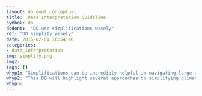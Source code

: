 ```yaml
---
layout: do_dont_conceptual
title:  Data Interpretation Guideline
symbol: do
dodont:  "DO use simplifications wisely"
ref: "DO simplify wisely" 
date: 2015-02-01 16:54:46
categories:
- data_interpretation
img: simplify.png
img2: 
tags: []
whyp1: "Simplifications can be incredibly helpful in navigating large amounts of information and synthesizing results.  They must, however, be applied appropriately and not taken out of context."
whyp2: "This DO will highlight several approaches to simplifying climate impacts analysis with context on their appropriate use."
whyp3:
---
```

